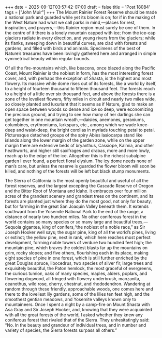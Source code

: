 +++
date = 2025-09-12T03:57:42-07:00
draft = false
title = 'Post 18084'
tags = ["John Muir"]
+++
The Mount Rainier Forest Reserve should be made a national park and guarded while yet its bloom is on; for if in the making of the West Nature had what we call parks in mind,—places for rest, inspiration, and prayers,—this Rainier region must surely be one of them. In the centre of it there is a lonely mountain capped with ice; from the ice-cap glaciers radiate in every direction, and young rivers from the glaciers; while its flanks, sweeping down in beautiful curves, are clad with forests and gardens, and filled with birds and animals. Specimens of the best of Nature’s treasures have been lovingly gathered here and arranged in simple symmetrical beauty within regular bounds.

Of all the fire-mountains which, like beacons, once blazed along the Pacific Coast, Mount Rainier is the noblest in form, has the most interesting forest cover, and, with perhaps the exception of Shasta, is the highest and most flowery. Its massive white dome rises out of its forests, like a world by itself, to a height of fourteen thousand to fifteen thousand feet. The forests reach to a height of a little over six thousand feet, and above the forests there is a zone of the loveliest flowers, fifty miles in circuit and nearly two miles wide, so closely planted and luxuriant that it seems as if Nature, glad to make an open space between woods so dense and ice so deep, were economizing the precious ground, and trying to see how many of her darlings she can get together in one mountain wreath,—daisies, anemones, geraniums, columbines, erythroniums, larkspurs, etc., among which we wade knee-deep and waist-deep, the bright corollas in myriads touching petal to petal. Picturesque detached groups of the spiry Abies lasiocarpa stand like islands along the lower margin of the garden zone, while on the upper margin there are extensive beds of bryanthus, Cassiope, Kalmia, and other heathworts, and higher still saxifrages and drabas, more and more lowly, reach up to the edge of the ice. Altogether this is the richest subalpine garden I ever found, a perfect floral elysium. The icy dome needs none of man’s care, but unless the reserve is guarded the flower bloom will soon be killed, and nothing of the forests will be left but black stump monuments.

The Sierra of California is the most openly beautiful and useful of all the forest reserves, and the largest excepting the Cascade Reserve of Oregon and the Bitter Root of Montana and Idaho. It embraces over four million acres of the grandest scenery and grandest trees on the continent, and its forests are planted just where they do the most good, not only for beauty, but for farming in the great San Joaquin Valley beneath them. It extends southward from the Yosemite National Park to the end of the range, a distance of nearly two hundred miles. No other coniferous forest in the world contains so many species or so many large and beautiful trees,—Sequoia gigantea, king of conifers,“the noblest of a noble race,” as Sir Joseph Hooker well says; the sugar pine, king of all the world’s pines, living or extinct; the yellow pine, next in rank, which here reaches most perfect development, forming noble towers of verdure two hundred feet high; the mountain pine, which braves the coldest blasts far up the mountains on grim, rocky slopes; and five others, flourishing each in its place, making eight species of pine in one forest, which is still further enriched by the great Douglas spruce, libocedrus, two species of silver fir, large trees and exquisitely beautiful, the Paton hemlock, the most graceful of evergreens, the curious tumion, oaks of many species, maples, alders, poplars, and flowering dogwood, all fringed with flowery underbrush, manzanita, ceanothus, wild rose, cherry, chestnut, and rhododendron. Wandering at random through these friendly, approachable woods, one comes here and there to the loveliest lily gardens, some of the lilies ten feet high, and the smoothest gentian meadows, and Yosemite valleys known only to mountaineers. Once I spent a night by a camp-fire on Mount Shasta with Asa Gray and Sir Joseph Hooker, and, knowing that they were acquainted with all the great forests of the world, I asked whether they knew any coniferous forest that rivaled that of the Sierra. They unhesitatingly said: “No. In the beauty and grandeur of individual trees, and in number and variety of species, the Sierra forests surpass all others.”
